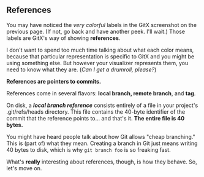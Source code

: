 ## References ##

You may have noticed the _very colorful_ labels in the GitX screenshot on the previous page. (If not, go back and have another peek. I'll wait.) Those labels are GitX's way of showing **references**.

I don't want to spend too much time talking about what each color means, because that particular representation is specific to GitX and you might be using something else. But however your visualizer represents them, you need to know what they are. (_Can I get a drumroll, please?_)

**References are pointers to commits.**

References come in several flavors: **local branch, remote branch**, and **tag**.

On disk, a ***local branch reference*** consists entirely of a file in your project's .git/refs/heads directory. This file contains the 40-byte identifier of the commit that the reference points to... and that's it. **The entire file is 40 bytes.**

You might have heard people talk about how Git allows "cheap branching." This is (part of) what they mean. Creating a branch in Git just means writing 40 bytes to disk, which is why `git branch foo` is so freaking fast.

What's **really** interesting about references, though, is how they behave. So, let's move on.
